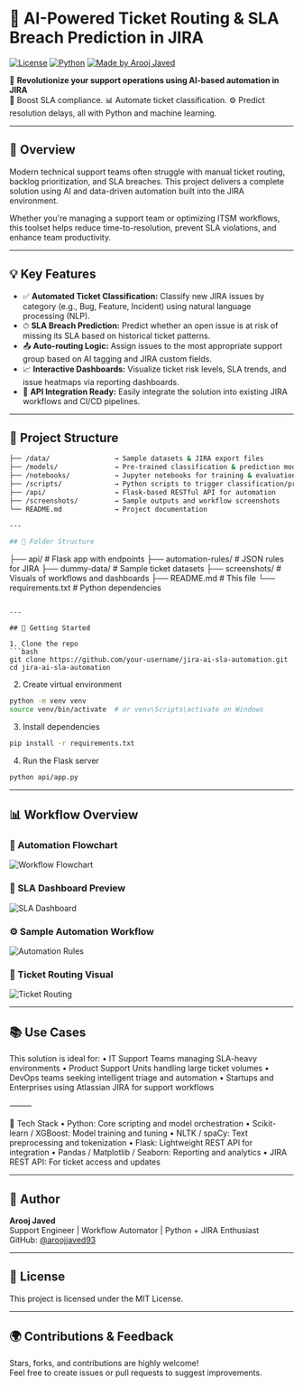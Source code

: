 
# 🧠 AI-Powered Ticket Routing & SLA Breach Prediction in JIRA

[![License](https://img.shields.io/badge/license-MIT-blue.svg)](LICENSE)
[![Python](https://img.shields.io/badge/Python-3.10+-brightgreen.svg)](https://www.python.org/)
[![Made by Arooj Javed](https://img.shields.io/badge/Made%20by-Arooj%20Javed-blueviolet)](#author)


🔮 **Revolutionize your support operations using AI-based automation in JIRA**  
🚀 Boost SLA compliance. 📊 Automate ticket classification. ⚙️ Predict resolution delays, all with Python and machine learning.

---

## 🌟 Overview

Modern technical support teams often struggle with manual ticket routing, backlog prioritization, and SLA breaches. This project delivers a complete solution using AI and data-driven automation built into the JIRA environment.

Whether you're managing a support team or optimizing ITSM workflows, this toolset helps reduce time-to-resolution, prevent SLA violations, and enhance team productivity.

---

## 💡 Key Features

- ✅ **Automated Ticket Classification:** Classify new JIRA issues by category (e.g., Bug, Feature, Incident) using natural language processing (NLP).
- ⏱ **SLA Breach Prediction:** Predict whether an open issue is at risk of missing its SLA based on historical ticket patterns.
- 📤 **Auto-routing Logic:** Assign issues to the most appropriate support group based on AI tagging and JIRA custom fields.
- 📈 **Interactive Dashboards:** Visualize ticket risk levels, SLA trends, and issue heatmaps via reporting dashboards.
- 🔌 **API Integration Ready:** Easily integrate the solution into existing JIRA workflows and CI/CD pipelines.

---

## 📁 Project Structure

```bash
├── /data/                → Sample datasets & JIRA export files
├── /models/              → Pre-trained classification & prediction models
├── /notebooks/           → Jupyter notebooks for training & evaluation
├── /scripts/             → Python scripts to trigger classification/prediction
├── /api/                 → Flask-based RESTful API for automation
├── /screenshots/         → Sample outputs and workflow screenshots
└── README.md             → Project documentation

---

## 📁 Folder Structure

```
├── api/                        # Flask app with endpoints
├── automation-rules/          # JSON rules for JIRA
├── dummy-data/                # Sample ticket datasets
├── screenshots/               # Visuals of workflows and dashboards
├── README.md                  # This file
└── requirements.txt           # Python dependencies
```

---

## 🚀 Getting Started

1. Clone the repo  
```bash
git clone https://github.com/your-username/jira-ai-sla-automation.git
cd jira-ai-sla-automation
```

2. Create virtual environment  
```bash
python -m venv venv
source venv/bin/activate  # or venv\Scripts\activate on Windows
```

3. Install dependencies  
```bash
pip install -r requirements.txt
```

4. Run the Flask server  
```bash
python api/app.py
```

---

## 📊 Workflow Overview

### 🔁 Automation Flowchart
![Workflow Flowchart](screenshots/ai_ticket_routing_flowchart.PNG)

### 🧠 SLA Dashboard Preview
![SLA Dashboard](screenshots/sla_dashboard_preview.PNG)

### ⚙️ Sample Automation Workflow
![Automation Rules](screenshots/workflow_automation_example.PNG)

### 🚀 Ticket Routing Visual
![Ticket Routing](screenshots/ai_ticket_routing_screenshot.PNG)

---

## 📚 Use Cases

This solution is ideal for:
	•	IT Support Teams managing SLA-heavy environments
	•	Product Support Units handling large ticket volumes
	•	DevOps teams seeking intelligent triage and automation
	•	Startups and Enterprises using Atlassian JIRA for support workflows

⸻

🧠 Tech Stack
	•	Python: Core scripting and model orchestration
	•	Scikit-learn / XGBoost: Model training and tuning
	•	NLTK / spaCy: Text preprocessing and tokenization
	•	Flask: Lightweight REST API for integration
	•	Pandas / Matplotlib / Seaborn: Reporting and analytics
	•	JIRA REST API: For ticket access and updates

---

## 📌 Author

**Arooj Javed**  
Support Engineer | Workflow Automator | Python + JIRA Enthusiast  
GitHub: [@aroojjaved93](https://github.com/aroojJaved93)

---

## 📄 License

This project is licensed under the MIT License.

---

## 🌍 Contributions & Feedback

Stars, forks, and contributions are highly welcome!  
Feel free to create issues or pull requests to suggest improvements.
